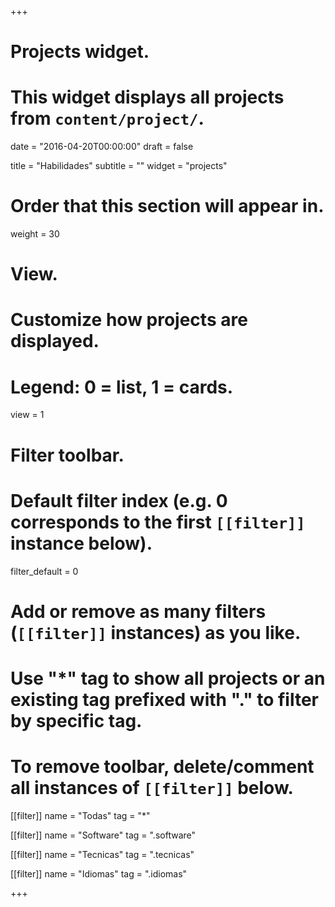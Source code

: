 +++
# Projects widget.
# This widget displays all projects from `content/project/`.

date = "2016-04-20T00:00:00"
draft = false

title = "Habilidades"
subtitle = ""
widget = "projects"

# Order that this section will appear in.
weight = 30

# View.
# Customize how projects are displayed.
# Legend: 0 = list, 1 = cards.
view = 1

# Filter toolbar.

# Default filter index (e.g. 0 corresponds to the first `[[filter]]` instance below).
filter_default = 0

# Add or remove as many filters (`[[filter]]` instances) as you like.
# Use "*" tag to show all projects or an existing tag prefixed with "." to filter by specific tag.
# To remove toolbar, delete/comment all instances of `[[filter]]` below.
[[filter]]
  name = "Todas"
  tag = "*"
  
[[filter]]
  name = "Software"
  tag = ".software"

[[filter]]
  name = "Tecnicas"
  tag = ".tecnicas"
  
[[filter]]
  name = "Idiomas"
  tag = ".idiomas"  

+++

